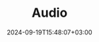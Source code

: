 ---
weight: 999
title: "Audio"
description: ""
icon: "audio"
date: "2024-09-19T15:48:07+03:00"
lastmod: "2024-09-19T15:48:07+03:00"
draft: false
toc: true
---
